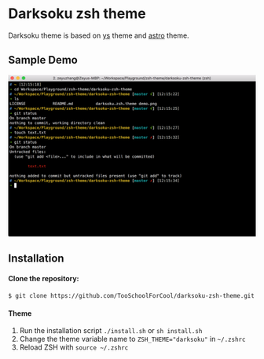# Darksoku zsh theme

Darksoku theme is based on [ys](http://blog.ysmood.org/my-ys-terminal-theme/) theme and  [astro](https://github.com/iplaces/astro-zsh-theme)  theme. 

## Sample Demo

![demo](demo.png)

## Installation

#### Clone the repository:

```
$ git clone https://github.com/TooSchoolForCool/darksoku-zsh-theme.git
```

#### Theme

1. Run the installation script `./install.sh` or `sh install.sh`
2. Change the theme variable name to `ZSH_THEME="darksoku"` in `~/.zshrc`
3. Reload ZSH with `source ~/.zshrc`